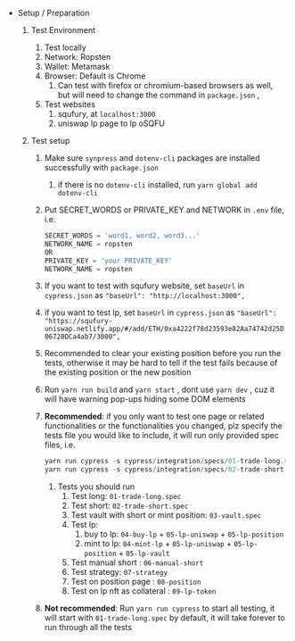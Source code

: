 - Setup / Preparation

  1. Test Environment
     1. Test locally
     2. Network: Ropsten
     3. Wallet: Metamask
     4. Browser: Default is Chrome
        1. Can test with firefox or chromium-based browsers as well, but will need to change the command in `package.json` ,
     5. Test websites
        1. squfury, at `localhost:3000`
        2. uniswap lp page to lp oSQFU
  2. Test setup

     1. Make sure `synpress` and `dotenv-cli` packages are installed successfully with `package.json`
        1. if there is no `dotenv-cli` installed, run `yarn global add dotenv-cli`
     2. Put SECRET_WORDS or PRIVATE_KEY and NETWORK in `.env` file, i.e.

        ```jsx
        SECRET_WORDS = 'word1, word2, word3...'
        NETWORK_NAME = ropsten
        OR
        PRIVATE_KEY = 'your PRIVATE_KEY'
        NETWORK_NAME = ropsten
        ```

     3. If you want to test with squfury website, set `baseUrl` in `cypress.json` as `"baseUrl": "http://localhost:3000",`
     4. if you want to test lp, set `baseUrl` in `cypress.json` as `"baseUrl": "https://squfury-uniswap.netlify.app/#/add/ETH/0xa4222f78d23593e82Aa74742d25D06720DCa4ab7/3000",`
     5. Recommended to clear your existing position before you run the tests, otherwise it may be hard to tell if the test fails because of the existing position or the new position
     6. Run `yarn run build` and `yarn start` , dont use `yarn dev` , cuz it will have warning pop-ups hiding some DOM elements
     7. **Recommended**: if you only want to test one page or related functionalities or the functionalities you changed, plz specify the tests file you would like to include, it will run only provided spec files, i.e.

        ```jsx
        yarn run cypress -s cypress/integration/specs/01-trade-long.spec.js
        yarn run cypress -s cypress/integration/specs/02-trade-short.spec.js
        ```

        1. Tests you should run
           1. Test long: `01-trade-long.spec`
           2. Test short: `02-trade-short.spec`
           3. Test vault with short or mint position: `03-vault.spec`
           4. Test lp:
              1. buy to lp: `04-buy-lp` + `05-lp-uniswap` + `05-lp-position`
              2. mint to lp: `04-mint-lp` + `05-lp-uniswap` + `05-lp-position` + `05-lp-vault`
           5. Test manual short : `06-manual-short`
           6. Test strategy: `07-strategy`
           7. Test on position page : `08-position`
           8. Test on lp nft as collateral : `09-lp-token`

     8. **Not recommended**: Run `yarn run cypress` to start all testing, it will start with `01-trade-long.spec` by default, it will take forever to run through all the tests

